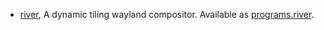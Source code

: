 - [river](https://github.com/riverwm/river), A dynamic tiling wayland compositor. Available as [programs.river](#opt-programs.river.enable).